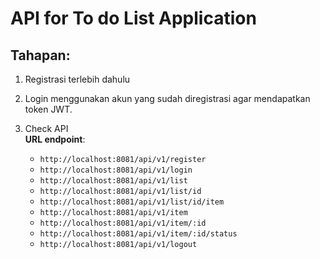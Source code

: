 # API for To do List Application

## Tahapan:
1. Registrasi terlebih dahulu  

2. Login menggunakan akun yang sudah diregistrasi agar mendapatkan token JWT.  

3. Check API  
   **URL endpoint**:  
   - `http://localhost:8081/api/v1/register`
   - `http://localhost:8081/api/v1/login`
   - `http://localhost:8081/api/v1/list`  
   - `http://localhost:8081/api/v1/list/id`
   - `http://localhost:8081/api/v1/list/id/item`  
   - `http://localhost:8081/api/v1/item`  
   - `http://localhost:8081/api/v1/item/:id`  
   - `http://localhost:8081/api/v1/item/:id/status`
   - `http://localhost:8081/api/v1/logout`
